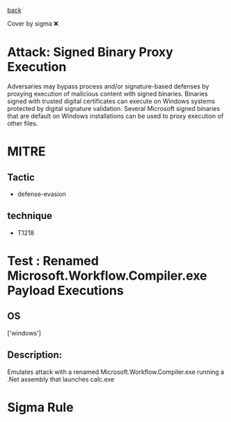 [back](../index.md)

Cover by sigma :x: 

# Attack: Signed Binary Proxy Execution

 Adversaries may bypass process and/or signature-based defenses by proxying execution of malicious content with signed binaries. Binaries signed with trusted digital certificates can execute on Windows systems protected by digital signature validation. Several Microsoft signed binaries that are default on Windows installations can be used to proxy execution of other files.

# MITRE
## Tactic
  - defense-evasion

## technique
  - T1218

# Test : Renamed Microsoft.Workflow.Compiler.exe Payload Executions

## OS

 ['windows']

## Description:

 Emulates attack with a renamed Microsoft.Workflow.Compiler.exe running a .Net assembly that launches calc.exe


# Sigma Rule
